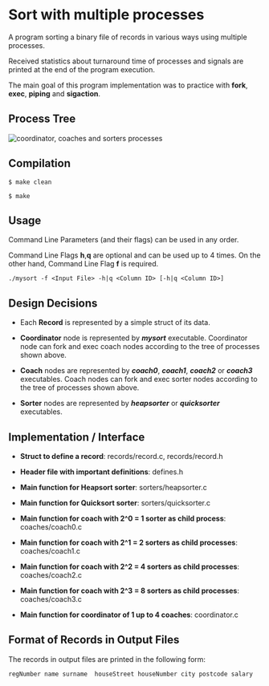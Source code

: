 # Sort with multiple processes
A program sorting a binary file of records in various ways using multiple processes.

Received statistics about turnaround time of processes and signals are printed at the end of the program execution.

The main goal of this program implementation was to practice with **fork**, **exec**, **piping** and **sigaction**.

## Process Tree
![coordinator, coaches and sorters processes](https://siatras.dev/img/process-tree-sort.jpg)

## Compilation
`$ make clean`

`$ make`

## Usage
Command Line Parameters (and their flags) can be used in any order.

Command Line Flags **h**,**q** are optional and can be used up to 4 times.
On the other hand, Command Line Flag **f** is required.

`./mysort -f <Input File> -h|q <Column ID> [-h|q <Column ID>]`

## Design Decisions
- Each **Record** is represented by a simple struct of its data.

- **Coordinator** node is represented by ***mysort*** executable. Coordinator node can fork and exec coach nodes according to the tree of processes shown above.

- **Coach** nodes are represented by ***coach0***, ***coach1***, ***coach2***  or ***coach3*** executables. Coach nodes can fork and exec sorter nodes according to the tree of processes shown above.

- **Sorter** nodes are represented by ***heapsorter*** or ***quicksorter*** executables.

## Implementation / Interface
- **Struct to define a record**: records/record.c, records/record.h

- **Header file with important definitions**: defines.h

- **Main function for Heapsort sorter**: sorters/heapsorter.c

- **Main function for Quicksort sorter**: sorters/quicksorter.c

- **Main function for coach with 2^0 = 1 sorter as child process**: coaches/coach0.c

- **Main function for coach with 2^1 = 2 sorters as child processes**: coaches/coach1.c

- **Main function for coach with 2^2 = 4 sorters as child processes**: coaches/coach2.c

- **Main function for coach with 2^3 = 8 sorters as child processes**: coaches/coach3.c

- **Main function for coordinator of 1 up to 4 coaches**: coordinator.c

## Format of Records in Output Files
The records in output files are printed in the following form:

`regNumber name surname  houseStreet houseNumber city postcode salary`
